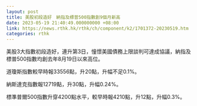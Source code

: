 ```yaml
---
layout: post
title: 美股初段造好　納指及標普500指數創9個月新高
date: 2023-05-19 21:40:49.000000000 +08:00
link: https://news.rthk.hk/rthk/ch/component/k2/1701372-20230519.htm
categories: rthk
---
```


美股3大指數初段造好，連升第3日，憧憬美國債務上限談判可達成協議，納指及標普500指數均創去年8月19日以來高位。

道瓊斯指數較早時報33556點，升20點，升幅不足0.1%。

納斯達克指數報12719點，升30點，升幅0.24%。

標準普爾500指數升穿4200點水平，較早時報4210點，升12點，升幅0.3%。
